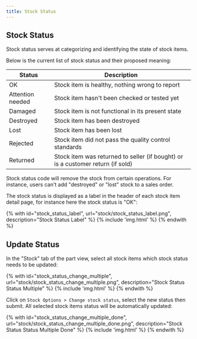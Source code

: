 ```yaml
---
title: Stock Status
--- 
```


## Stock Status

Stock status serves at categorizing and identifying the state of stock items.

Below is the current list of stock status and their proposed meaning:

| Status      | Description |
| ----------- | ----------- |
| OK      | Stock item is healthy, nothing wrong to report       |
| Attention needed   | Stock item hasn't been checked or tested yet       |
| Damaged   | Stock item is not functional in its present state        |
| Destroyed   | Stock item has been destroyed        |
| Lost   | Stock item has been lost        |
| Rejected   | Stock item did not pass the quality control standards        |
| Returned   | Stock item was returned to seller (if bought) or is a customer return (if sold)        |

Stock status code will remove the stock from certain operations. For instance, users can't add "destroyed" or "lost" stock to a sales order.
 
The stock status is displayed as a label in the header of each stock item detail page, for instance here the stock status is "OK":

{% with id="stock_status_label", url="stock/stock_status_label.png", description="Stock Status Label" %}
{% include 'img.html' %}
{% endwith %}

## Update Status

In the "Stock" tab of the part view, select all stock items which stock status needs to be updated:

{% with id="stock_status_change_multiple", url="stock/stock_status_change_multiple.png", description="Stock Status Status Multiple" %}
{% include 'img.html' %}
{% endwith %}

Click on `Stock Options > Change stock status`, select the new status then submit. All selected stock items status will be automatically updated:

{% with id="stock_status_change_multiple_done", url="stock/stock_status_change_multiple_done.png", description="Stock Status Status Multiple Done" %}
{% include 'img.html' %}
{% endwith %}
